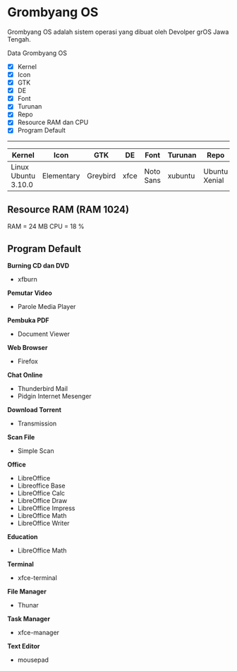 # Grombyang OS

Grombyang OS adalah sistem operasi yang dibuat oleh Devolper grOS  Jawa Tengah. 

Data Grombyang OS

-[x] Kernel			
-[x] Icon	 		
-[x] GTK				
-[x] DE
-[x] Font			
-[x] Turunan			
-[x] Repo 				
-[x] Resource RAM dan CPU
-[x] Program Default	

---

| Kernel 				      | Icon | GTK 		    | DE	| Font 		  | Turunan 	| Repo 	    		  	|  
| ----   				      |---   |---			    |---	|---		    |---		    | ---	  		      	|
|Linux Ubuntu 3.10.0 	|Elementary  |Greybird	|xfce |Noto Sans	|xubuntu 	  | Ubuntu Xenial 	|




## Resource RAM (RAM 1024)
RAM = 24 MB
CPU  = 18 %

## Program Default

**Burning CD dan DVD**
* xfburn

**Pemutar Video**
* Parole Media Player

**Pembuka PDF**
* Document Viewer

**Web Browser**
* Firefox

**Chat Online**
* Thunderbird Mail
* Pidgin Internet Mesenger

**Download Torrent**
* Transmission

**Scan File**
* Simple Scan

**Office**
* LibreOffice
* Libreoffice Base
* LibreOffice Calc
* LibreOffice Draw
* LibreOffice Impress
* LibreOffice Math
* LibreOffice Writer

**Education**
* LibreOffice Math

**Terminal**
* xfce-terminal

**File Manager**
* Thunar

**Task Manager**
* xfce-manager

**Text Editor**
* mousepad